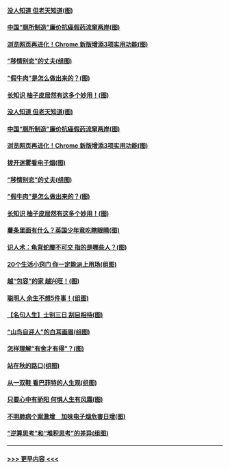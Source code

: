 #### [没人知道 但老天知道(图)](../pages/p8/907731.md?t=09182344) 
#### [中国“厕所制造”廉价抗癌假药流窜两岸(图)](../pages/p8/907723.md?t=09182344) 
#### [浏览网页再进化！Chrome 新版增添3项实用功能(图)](../pages/p8/907714.md?t=09182344) 
#### [“移情别恋”的丈夫(组图)](../pages/p8/907644.md?t=09182344) 
#### [“假牛肉”是怎么做出来的？(图)](../pages/p8/907668.md?t=09182344) 
#### [长知识 柚子皮居然有这多个妙用！(图)](../pages/p8/907425.md?t=09182344) 
#### [没人知道 但老天知道(图)](../pages/p8/907731.md?t=09182344) 
#### [中国“厕所制造”廉价抗癌假药流窜两岸(图)](../pages/p8/907723.md?t=09182344) 
#### [浏览网页再进化！Chrome 新版增添3项实用功能(图)](../pages/p8/907714.md?t=09182344) 
#### [拨开迷雾看电子烟(图)](../pages/p8/907427.md?t=09182344) 
#### [“移情别恋”的丈夫(组图)](../pages/p8/907644.md?t=09182344) 
#### [“假牛肉”是怎么做出来的？(图)](../pages/p8/907668.md?t=09182344) 
#### [长知识 柚子皮居然有这多个妙用！(图)](../pages/p8/907425.md?t=09182344) 
#### [薯条里面有什么？英国少年竟吃瞎眼睛(图)](../pages/p8/907381.md?t=09182344) 
#### [识人术：龟背蛇腰不可交 指的是哪些人？(图)](../pages/p8/907503.md?t=09182344) 
#### [20个生活小窍门 你一定能派上用场(组图)](../pages/p8/907510.md?t=09182344) 
#### [越“包容”的家 越兴旺！(图)](../pages/p8/907328.md?t=09182344) 
#### [聪明人 余生不想5件事！(组图)](../pages/p8/907364.md?t=09182344) 
#### [【名句人生】士别三日 刮目相待(图)](../pages/p8/906988.md?t=09182344) 
#### [“山鸟自迎人”的白耳画眉(组图)](../pages/p8/907332.md?t=09182344) 
#### [怎样理解“有舍才有得”？(图)](../pages/p8/906872.md?t=09182344) 
#### [站在秋的路口(组图)](../pages/p8/906914.md?t=09182344) 
#### [从一双鞋 看巴菲特的人生观(组图)](../pages/p8/907311.md?t=09182344) 
#### [只要心中有骄阳 何惧人生有风霜(图)](../pages/p8/907320.md?t=09182344) 
#### [不明肺病个案激增　加味电子烟危害日增(图)](../pages/p8/907307.md?t=09182344) 
#### [“逆算思考”和“堆积思考”的差异(组图)](../pages/p8/907229.md?t=09182344) 

----
#### [ >>> 更早内容 <<< ](../indexes/p8-earlier.md)
